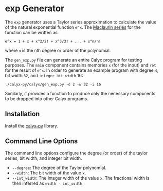 # exp Generator

The `exp` generator uses a Taylor series approximation to calculate the value of the natural
exponential function `e^x`. The [Maclaurin series](https://en.wikipedia.org/wiki/Taylor_series#Exponential_function) 
for the function can be written as:
```
e^x = 1 + x + x^2/2! + x^3/3! + ... + x^n/n!
```
where `n` is the nth degree or order of the polynomial.

The `gen_exp.py` file can generate an entire Calyx program for testing purposes.
The `main` component contains memories `x` (for the input) and `ret` for the result of `e^x`. 
In order to generate an example program with degree `4`, bit width `32`, and `integer bit width` 16:

```
./calyx-py/calyx/gen_exp.py -d 2 -w 32 -i 16
```

Similarly, it provides a function to produce only the necessary components to be dropped into other Calyx programs.

## Installation

Install the [calyx-py](../calyx-py.md) library.

## Command Line Options

The command line options configure the degree (or order) of the taylor series, bit width, and integer bit width.

- `--degree`: The degree of the Taylor polynomial.
- `--width`: The bit width of the value `x`.
- `--int_width`: The integer width of the value `x`. The fractional width is then inferred as `width - int_width`.
